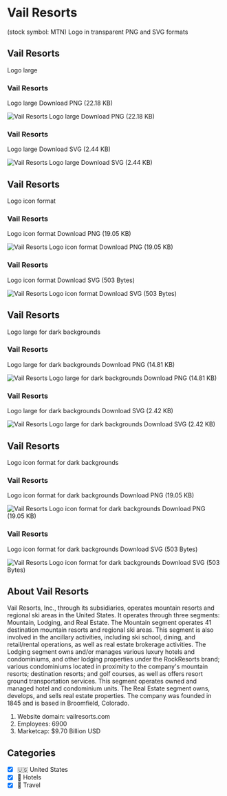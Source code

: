 # Vail Resorts
 (stock symbol: MTN) Logo in transparent PNG and SVG formats

## Vail Resorts
 Logo large

### Vail Resorts
 Logo large Download PNG (22.18 KB)

![Vail Resorts
 Logo large Download PNG (22.18 KB)](/img/orig/MTN_BIG-91ac0def.png)

### Vail Resorts
 Logo large Download SVG (2.44 KB)

![Vail Resorts
 Logo large Download SVG (2.44 KB)](/img/orig/MTN_BIG-aff7efb5.svg)

## Vail Resorts
 Logo icon format

### Vail Resorts
 Logo icon format Download PNG (19.05 KB)

![Vail Resorts
 Logo icon format Download PNG (19.05 KB)](/img/orig/MTN-a900deda.png)

### Vail Resorts
 Logo icon format Download SVG (503 Bytes)

![Vail Resorts
 Logo icon format Download SVG (503 Bytes)](/img/orig/MTN-c58c7cdd.svg)

## Vail Resorts
 Logo large for dark backgrounds

### Vail Resorts
 Logo large for dark backgrounds Download PNG (14.81 KB)

![Vail Resorts
 Logo large for dark backgrounds Download PNG (14.81 KB)](/img/orig/MTN_BIG.D-e50628a1.png)

### Vail Resorts
 Logo large for dark backgrounds Download SVG (2.42 KB)

![Vail Resorts
 Logo large for dark backgrounds Download SVG (2.42 KB)](/img/orig/MTN_BIG.D-32c46972.svg)

## Vail Resorts
 Logo icon format for dark backgrounds

### Vail Resorts
 Logo icon format for dark backgrounds Download PNG (19.05 KB)

![Vail Resorts
 Logo icon format for dark backgrounds Download PNG (19.05 KB)](/img/orig/MTN.D-b71bb34e.png)

### Vail Resorts
 Logo icon format for dark backgrounds Download SVG (503 Bytes)

![Vail Resorts
 Logo icon format for dark backgrounds Download SVG (503 Bytes)](/img/orig/MTN.D-ae79d87c.svg)

## About Vail Resorts


Vail Resorts, Inc., through its subsidiaries, operates mountain resorts and regional ski areas in the United States. It operates through three segments: Mountain, Lodging, and Real Estate. The Mountain segment operates 41 destination mountain resorts and regional ski areas. This segment is also involved in the ancillary activities, including ski school, dining, and retail/rental operations, as well as real estate brokerage activities. The Lodging segment owns and/or manages various luxury hotels and condominiums, and other lodging properties under the RockResorts brand; various condominiums located in proximity to the company's mountain resorts; destination resorts; and golf courses, as well as offers resort ground transportation services. This segment operates owned and managed hotel and condominium units. The Real Estate segment owns, develops, and sells real estate properties. The company was founded in 1845 and is based in Broomfield, Colorado.

1. Website domain: vailresorts.com
2. Employees: 6900
3. Marketcap: $9.70 Billion USD


## Categories
- [x] 🇺🇸 United States
- [x] 🏨 Hotels
- [x] 🌴 Travel
